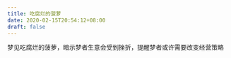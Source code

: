 ```yaml
---
title: 吃腐烂的菠萝
date: 2020-02-15T20:54:12+08:00
draft: false
---
```


梦见吃腐烂的菠萝，暗示梦者生意会受到挫折，提醒梦者或许需要改变经营策略